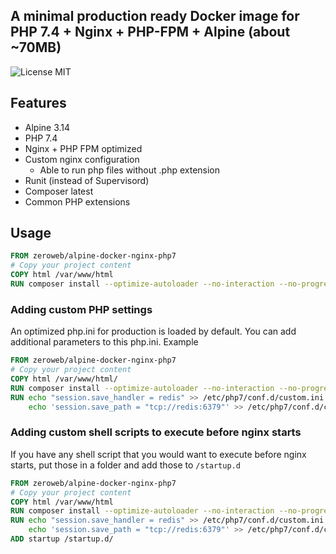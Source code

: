 ## A minimal production ready Docker image for PHP 7.4 + Nginx + PHP-FPM + Alpine (about ~70MB)

![License MIT](https://img.shields.io/badge/license-MIT-blue.svg)

## Features
- Alpine 3.14
- PHP 7.4
- Nginx + PHP FPM optimized
- Custom nginx configuration
    - Able to run php files without .php extension
- Runit (instead of Supervisord)    
- Composer latest
- Common PHP extensions
 
  
## Usage

```dockerfile
FROM zeroweb/alpine-docker-nginx-php7
# Copy your project content
COPY html /var/www/html
RUN composer install --optimize-autoloader --no-interaction --no-progress
```

### Adding custom PHP settings

An optimized php.ini for production is loaded by default. You can add additional parameters to this php.ini. Example

```Dockerfile
FROM zeroweb/alpine-docker-nginx-php7
# Copy your project content
COPY html /var/www/html/
RUN composer install --optimize-autoloader --no-interaction --no-progress
RUN echo "session.save_handler = redis" >> /etc/php7/conf.d/custom.ini && \
    echo 'session.save_path = "tcp://redis:6379"' >> /etc/php7/conf.d/custom.ini
```

### Adding custom shell scripts to execute before nginx starts

If you have any shell script that you would want to execute before nginx starts, put those in a folder and add those to `/startup.d`

```Dockerfile
FROM zeroweb/alpine-docker-nginx-php7
# Copy your project content
COPY html /var/www/html
RUN composer install --optimize-autoloader --no-interaction --no-progress
RUN echo "session.save_handler = redis" >> /etc/php7/conf.d/custom.ini && \
    echo 'session.save_path = "tcp://redis:6379"' >> /etc/php7/conf.d/custom.ini
ADD startup /startup.d/
```
